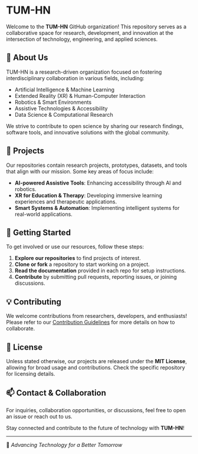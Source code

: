 # TUM-HN

Welcome to the **TUM-HN** GitHub organization! This repository serves as a collaborative space for research, development, and innovation at the intersection of technology, engineering, and applied sciences.

## 📌 About Us
TUM-HN is a research-driven organization focused on fostering interdisciplinary collaboration in various fields, including:
- Artificial Intelligence & Machine Learning
- Extended Reality (XR) & Human-Computer Interaction
- Robotics & Smart Environments
- Assistive Technologies & Accessibility
- Data Science & Computational Research

We strive to contribute to open science by sharing our research findings, software tools, and innovative solutions with the global community.

## 🚀 Projects
Our repositories contain research projects, prototypes, datasets, and tools that align with our mission. Some key areas of focus include:
- **AI-powered Assistive Tools**: Enhancing accessibility through AI and robotics.
- **XR for Education & Therapy**: Developing immersive learning experiences and therapeutic applications.
- **Smart Systems & Automation**: Implementing intelligent systems for real-world applications.

## 🔗 Getting Started
To get involved or use our resources, follow these steps:
1. **Explore our repositories** to find projects of interest.
2. **Clone or fork** a repository to start working on a project.
3. **Read the documentation** provided in each repo for setup instructions.
4. **Contribute** by submitting pull requests, reporting issues, or joining discussions.

## 💡 Contributing
We welcome contributions from researchers, developers, and enthusiasts! Please refer to our [Contribution Guidelines](CONTRIBUTING.md) for more details on how to collaborate.

## 📜 License
Unless stated otherwise, our projects are released under the **MIT License**, allowing for broad usage and contributions. Check the specific repository for licensing details.

## 📫 Contact & Collaboration
For inquiries, collaboration opportunities, or discussions, feel free to open an issue or reach out to us.

Stay connected and contribute to the future of technology with **TUM-HN**!

---

🚀 *Advancing Technology for a Better Tomorrow*
